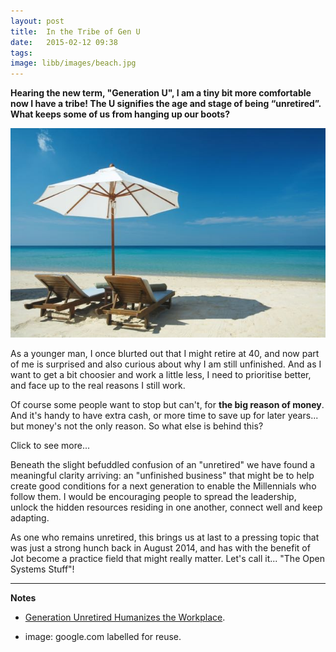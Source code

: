 ```yaml
---
layout: post
title:  In the Tribe of Gen U
date:   2015-02-12 09:38
tags:  
image: libb/images/beach.jpg
---
```


**Hearing the new term, "Generation U", I am a tiny bit more comfortable now I have a tribe! The U signifies the  age and stage of being “unretired”. What keeps some of us from hanging up our boots?**

![](/libb/images/beach.jpg)

As a younger man, I once blurted out that I might retire at 40, and now part of me is surprised and also curious about why I am still unfinished. And as I want to get a bit choosier and work a little less, I need to prioritise better, and face up to the real reasons I still work.

Of course some people want to stop but can't, for <b>the big reason of money</b>. And it's handy to have extra cash, or more time to save up for later years... but money's not the only reason. So what else is behind this?

<div id="restOfArticle" style="display:none">
For one, <b>I like to feel trusted</b>. That's a fact. I respond to being asked, by someone I like and respect, to do something. Admittedly my ego swells and I feel happy when I find I am "a person who is relevant". I can't imagine losing this, and, when I give back generously in return, the magic roundabout keeps on turning.<br><br>

And why am I jotting so much here? It feels like <b>harvesting something</b>, for and with all those I am working with: different leaders, organisations and teams in different locations all facing challenges. By joining these dots we can find a point of view, a kind of "new knowledge", that is a reward for our mutual trust. You could call it free, informal, small-scale, syndicated research.<br><br>

It is perhaps no coincidence that with a writer from Generation U a few topics have come out quite strongly so far. These are reflections on:
<ul>
<li><b>The Millennials</b> - being the 18-34 year olds, just arriving in the workplace with fundamentally different attitudes, and steadily taking over!</li>

<li><b>The Open Movement</b> - this is manifest in the huge self-organising communities that produce the software that runs so much of our world not least our payrolls and stockmarkets. This is exciting because it is a fundamentally new organisational form now spreading across many different sectors as leaders quickly catch on to its being much more efficient. </li>
</ul><br>

We "unretireds" might be reluctant to let go and entrust something to those (including the Millennials) who follow. A life-work is after all a bit like a Ming vase: beautiful and precious but fragile. <br><br>

If Jot has been a way of creating a Ming vase, ironically by finding the Millennials and the Open movement I feel oddly reassured. The Millennial eyes expose the huge challenges of unemployment, corruption, narrow-minded extremism, pointless and brutal conflict, injustice, inequality between haves and have nots, and vandalism on a global scale, in other words a world that is broken, economically and socially and ecologically and morally. <br><br>

But the Open movement is giving a practical optimism to match the challenges: we have a new form that can release vast untapped resources, and it works because we're all part of this, we're all interdependent, and we can be so much better when we share! 

</div>
<a onclick="showMoreOrLess(this,'restOfArticle');">Click to see more...</a>

Beneath the slight befuddled confusion of an "unretired" we have found a meaningful clarity arriving: an "unfinished business" that might be to help create good conditions for a next generation to enable the Millennials who follow them. I would be encouraging people to spread the leadership, unlock the hidden resources residing in one another, connect well and keep adapting.

As one who remains unretired, this brings us at last to a pressing topic that was just a strong hunch back in August 2014, and has with the benefit of Jot become a practice field that might really matter. Let's call it... "The Open Systems Stuff"!

__________________

<b>Notes</b>

* <a href="http://www.respectfulworkplace.com/2010/01/13/gen-u-%E2%80%93-generation-unretired-%E2%80%93-humanizes-the-workplace/" target="_blank">Generation Unretired Humanizes the Workplace</a>.

* image: google.com labelled for reuse.



